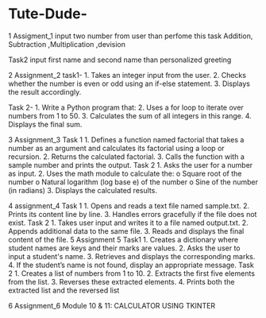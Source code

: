 # Tute-Dude-

1 Assigment_1
  input  two number from user than perfome this task
  Addition, Subtraction ,Multiplication ,devision
  
  Task2 
  input  first name and second name than personalized greeting

2 Assignment_2 
  task1-
    1. 	Takes an integer input from the user.
    2. 	Checks whether the number is even or odd using an if-else statement.
    3. 	Displays the result accordingly.
     
  Task 2-
     1.   Write a Python program that:
     2. Uses a for loop to iterate over numbers from 1 to 50.
     3.  Calculates the sum of all integers in this range.
     4.  Displays the final sum.

3 Assignment_3
    Task 1
    1.   Defines a function named factorial that takes a number as an argument and calculates its                 factorial using a loop or recursion.
    2.   Returns the calculated factorial.
    3.   Calls the function with a sample number and prints the output.
  Task 2
      1. Asks the user for a number as input.
      2.   Uses the math module to calculate the:
      o   Square root of the number
      o   Natural logarithm (log base e) of the number
      o   Sine of the number (in radians)
      3.   Displays the calculated results.

4 assignment_4
      Task 1
      1.   Opens and reads a text file named sample.txt.
      2.   Prints its content line by line.
      3.   Handles errors gracefully if the file does not exist.
    Task 2
      1.   Takes user input and writes it to a file named output.txt.
      2.   Appends additional data to the same file.
      3.   Reads and displays the final content of the file.
5 Assignment 5
    Task1
      1.   Creates a dictionary where student names are keys and their marks are values.
      2.   Asks the user to input a student's name.
      3.   Retrieves and displays the corresponding marks.
      4.   If the student’s name is not found, display an appropriate message.
    Task 2
    1.   Creates a list of numbers from 1 to 10.
    2.   Extracts the first five elements from the list.
    3.   Reverses these extracted elements.
    4.   Prints both the extracted list and the reversed list


6 Assignment_6
      Module 10 & 11: CALCULATOR USING TKINTER


      





      
